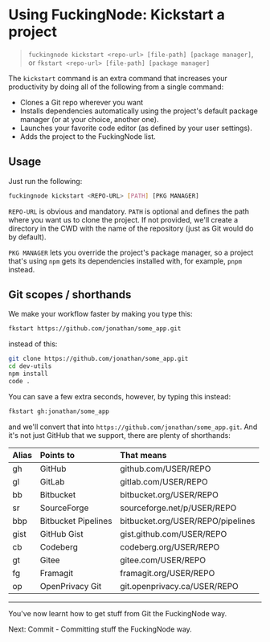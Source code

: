 # Using FuckingNode: Kickstart a project

> `fuckingnode kickstart <repo-url> [file-path] [package manager]`, or `fkstart <repo-url> [file-path] [package manager]`

The `kickstart` command is an extra command that increases your productivity by doing all of the following from a single command:

- Clones a Git repo wherever you want
- Installs dependencies automatically using the project's default package manager (or at your choice, another one).
- Launches your favorite code editor (as defined by your user settings).
- Adds the project to the FuckingNode list.

## Usage

Just run the following:

```bash
fuckingnode kickstart <REPO-URL> [PATH] [PKG MANAGER]
```

`REPO-URL` is obvious and mandatory. `PATH` is optional and defines the path where you want us to clone the project. If not provided, we'll create a directory in the CWD with the name of the repository (just as Git would do by default).

`PKG MANAGER` lets you override the project's package manager, so a project that's using `npm` gets its dependencies installed with, for example, `pnpm` instead.

## Git scopes / shorthands

We make your workflow faster by making you type this:

```bash
fkstart https://github.com/jonathan/some_app.git
```

instead of this:

```bash
git clone https://github.com/jonathan/some_app.git
cd dev-utils
npm install
code .
```

You can save a few extra seconds, however, by typing this instead:

```bash
fkstart gh:jonathan/some_app
```

and we'll convert that into `https://github.com/jonathan/some_app.git`. And it's not just GitHub that we support, there are plenty of shorthands:

| Alias | Points to            | That means                         |
|:------|:---------------------|:-----------------------------------|
| gh    | GitHub               | github.com/USER/REPO               |
| gl    | GitLab               | gitlab.com/USER/REPO               |
| bb    | Bitbucket            | bitbucket.org/USER/REPO            |
| sr    | SourceForge          | sourceforge.net/p/USER/REPO        |
| bbp   | Bitbucket Pipelines  | bitbucket.org/USER/REPO/pipelines  |
| gist  | GitHub Gist          | gist.github.com/USER/REPO          |
| cb    | Codeberg             | codeberg.org/USER/REPO             |
| gt    | Gitee                | gitee.com/USER/REPO                |
| fg    | Framagit             | framagit.org/USER/REPO             |
| op    | OpenPrivacy Git      | git.openprivacy.ca/USER/REPO       |

---

You've now learnt how to get stuff from Git the FuckingNode way.

Next: Commit - Committing stuff the FuckingNode way.
